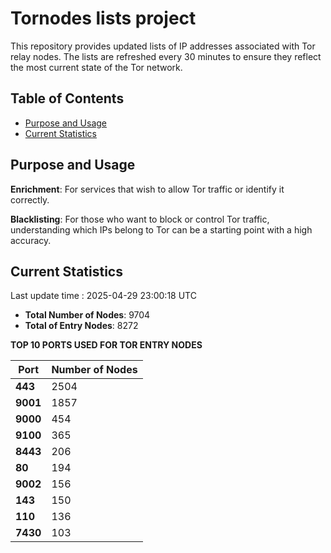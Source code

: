 # Tornodes lists project

This repository provides updated lists of IP addresses associated with Tor relay nodes. The lists are refreshed every 30 minutes to ensure they reflect the most current state of the Tor network.

## Table of Contents

- [Purpose and Usage](#purpose-and-usage)
- [Current Statistics](#current-statistics)


## Purpose and Usage

**Enrichment**: For services that wish to allow Tor traffic or identify it correctly.

**Blacklisting**: For those who want to block or control Tor traffic, understanding which IPs belong to Tor can be a starting point with a high accuracy.

## Current Statistics

Last update time : 2025-04-29 23:00:18 UTC

- **Total Number of Nodes**: 9704
- **Total of Entry Nodes**: 8272

**TOP 10 PORTS USED FOR TOR ENTRY NODES**

| **Port** | **Number of Nodes** |
|------|-----------------|
| **443**   | 2504  |
| **9001**   | 1857  |
| **9000**   | 454  |
| **9100**   | 365  |
| **8443**   | 206  |
| **80**   | 194  |
| **9002**   | 156  |
| **143**   | 150  |
| **110**   | 136  |
| **7430**   | 103  |

